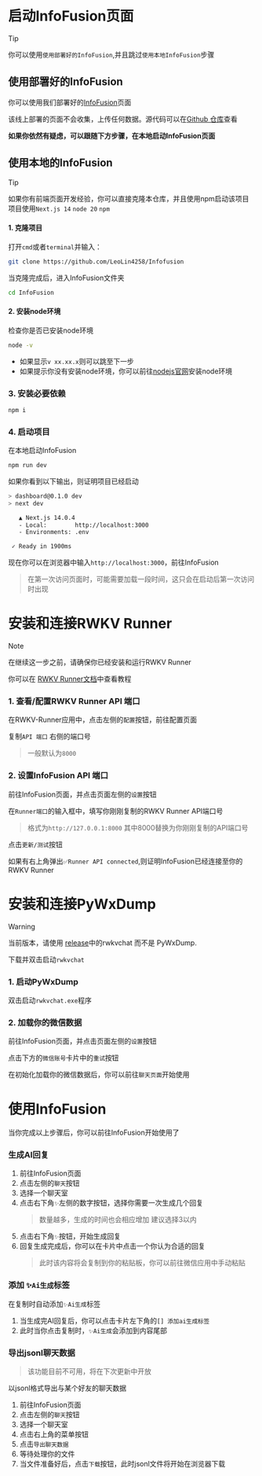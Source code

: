 # 启动InfoFusion页面
> [!TIP]
> 你可以使用`使用部署好的InfoFusion`,并且跳过`使用本地InfoFusion`步骤

## 使用部署好的InfoFusion

你可以使用我们部署好的[InfoFusion](https://rwkv-infofusion.vercel.app/)页面

该线上部署的页面不会收集，上传任何数据。源代码可以在[Github 仓库](https://github.com/LeoLin4258/Infofusion)查看

**如果你依然有疑虑，可以跟随下方步骤，在本地启动InfoFusion页面**

## 使用本地的InfoFusion
> [!TIP]
> 如果你有前端页面开发经验，你可以直接克隆本仓库，并且使用npm启动该项目
> 项目使用`Next.js 14` `node 20` `npm`

#### 1. 克隆项目
打开`cmd`或者`terminal`并输入：

``` bash
git clone https://github.com/LeoLin4258/Infofusion
```

当克隆完成后，进入InfoFusion文件夹
``` bash
cd InfoFusion
```
#### 2. 安装node环境
检查你是否已安装node环境
``` bash
node -v
```
- 如果显示`v xx.xx.x`则可以跳至下一步
- 如果提示你没有安装node环境，你可以前往[nodejs官网](https://nodejs.org/zh-cn)安装node环境

### 3. 安装必要依赖
``` bash
npm i
```
### 4. 启动项目
在本地启动InfoFusion
``` bash
npm run dev
```
如果你看到以下输出，则证明项目已经启动
``` bash
> dashboard@0.1.0 dev
> next dev

   ▲ Next.js 14.0.4
   - Local:        http://localhost:3000
   - Environments: .env

 ✓ Ready in 1900ms
 ```
现在你可以在浏览器中输入`http://localhost:3000`，前往InfoFusion
>在第一次访问页面时，可能需要加载一段时间，这只会在启动后第一次访问时出现


# 安装和连接RWKV Runner
> [!NOTE] 
> 在继续这一步之前，请确保你已经安装和运行RWKV Runner
>
> 你可以在 [RWKV Runner文档](https://rwkv.cn/RWKV-Runner/Introduction)中查看教程 

### 1. 查看/配置RWKV Runner API 端口
 在RWKV-Runner应用中，点击左侧的`配置`按钮，前往配置页面
 
 复制`API 端口` 右侧的端口号
> 一般默认为`8000`

### 2. 设置InfoFusion API 端口
前往InfoFusion页面，并点击页面左侧的`设置`按钮

在`Runner端口`的输入框中，填写你刚刚复制的RWKV Runner API端口号
> 格式为`http://127.0.0.1:8000`
> 其中8000替换为你刚刚复制的API端口号

点击`更新/测试`按钮

如果有右上角弹出`✅Runner API connected`,则证明InfoFusion已经连接至你的RWKV Runner

# 安装和连接PyWxDump
> [!WARNING]  
> 当前版本，请使用 [release](https://github.com/LeoLin4258/Infofusion/releases/tag/v1.0.0)中的rwkvchat 而不是 PyWxDump.
> 
> 下载并双击启动`rwkvchat`

### 1. 启动PyWxDump
双击启动`rwkvchat.exe`程序

### 2. 加载你的微信数据
前往InfoFusion页面，并点击页面左侧的`设置`按钮

点击下方的`微信账号`卡片中的`重试`按钮

在初始化加载你的微信数据后，你可以前往`聊天页面`开始使用

# 使用InfoFusion
当你完成以上步骤后，你可以前往InfoFusion开始使用了

### 生成AI回复
1. 前往InfoFusion页面
2. 点击左侧的`聊天`按钮
3. 选择一个聊天室
4. 点击右下角`✨`左侧的数字按钮，选择你需要一次生成几个回复
	> 数量越多，生成的时间也会相应增加
	> 建议选择3以内
5. 点击右下角`✨`按钮，开始生成回复
6. 回复生成完成后，你可以在卡片中点击一个你认为合适的回复
	> 此时该内容将会复制到你的粘贴板，你可以前往微信应用中手动粘贴

### 添加 `✨Ai生成`标签
在复制时自动添加`✨Ai生成`标签
1. 当生成完AI回复后，你可以点击卡片左下角的`[] 添加ai生成标签`
2. 此时当你点击复制时，`✨Ai生成`会添加到内容尾部

### 导出jsonl聊天数据
> 该功能目前不可用，将在下次更新中开放

以jsonl格式导出与某个好友的聊天数据
1. 前往InfoFusion页面
2. 点击左侧的`聊天`按钮
3. 选择一个聊天室
4. 点击右上角的菜单按钮
5. 点击`导出聊天数据`
6. 等待处理你的文件
7. 当文件准备好后，点击`下载`按钮，此时jsonl文件将开始在浏览器下载
